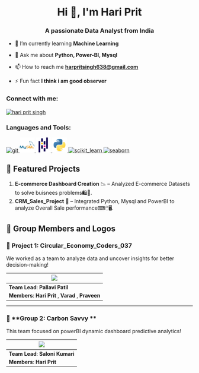 <h1 align="center">Hi 👋, I'm Hari Prit</h1>
<h3 align="center">A passionate Data Analyst from India</h3>

- 🌱 I’m currently learning **Machine Learning**

- 💬 Ask me about **Python, Power-BI, Mysql**

- 📫 How to reach me **harpritsingh638@gmail.com**

- ⚡ Fun fact **I think i am good observer**

<h3 align="left">Connect with me:</h3>
<p align="left">
<a href="https://linkedin.com/in/hari prit singh" target="blank"><img align="center" src="https://raw.githubusercontent.com/rahuldkjain/github-profile-readme-generator/master/src/images/icons/Social/linked-in-alt.svg" alt="hari prit singh" height="30" width="40" /></a>
</p>

<h3 align="left">Languages and Tools:</h3>

<p align="left"> <a href="https://git-scm.com/" target="_blank" rel="noreferrer"> <img src="https://www.vectorlogo.zone/logos/git-scm/git-scm-icon.svg" alt="git" width="40" height="40"/> </a> <a href="https://www.mysql.com/" target="_blank" rel="noreferrer"> <img src="https://raw.githubusercontent.com/devicons/devicon/master/icons/mysql/mysql-original-wordmark.svg" alt="mysql" width="40" height="40"/> </a> <a href="https://pandas.pydata.org/" target="_blank" rel="noreferrer"> <img src="https://raw.githubusercontent.com/devicons/devicon/2ae2a900d2f041da66e950e4d48052658d850630/icons/pandas/pandas-original.svg" alt="pandas" width="40" height="40"/> </a> <a href="https://www.python.org" target="_blank" rel="noreferrer"> <img src="https://raw.githubusercontent.com/devicons/devicon/master/icons/python/python-original.svg" alt="python" width="40" height="40"/> </a> <a href="https://scikit-learn.org/" target="_blank" rel="noreferrer"> <img src="https://upload.wikimedia.org/wikipedia/commons/0/05/Scikit_learn_logo_small.svg" alt="scikit_learn" width="40" height="40"/> </a> <a href="https://seaborn.pydata.org/" target="_blank" rel="noreferrer"> <img src="https://seaborn.pydata.org/_images/logo-mark-lightbg.svg" alt="seaborn" width="40" height="40"/> </a> </p>

##

## 📁 Featured Projects
1. **E-commerce Dashboard Creation** 📉 – Analyzed E-commerce Datasets to solve buisnees problems🛍️🛒.
2. **CRM_Sales_Project** 🚨 –  Integrated Python, Mysql and PowerBI to analyze Overall Sale performance⌨🖱️🖥️.

## 👥 Group Members and Logos

### 🚀 **Project 1: Circular_Economy_Coders_037**
We worked as a team to analyze data and uncover insights for better decision-making!

| <img src="https://github.com/hariprit638/Circular_Economy_Coders_037/blob/main/EcomDash_Logo.png" width="200"/> |
|------------------------------------|
| **Team Lead**: **Pallavi Patil**|
| **Members**: **Hari Prit** , **Varad** , **Praveen**  |

---

### 🚀 **Group 2: Carbon Savvy **
This team focused on powerBI dynamic dashboard predictive analytics!

| <img src="https://github.com/hariprit638/CRM_Sales_Project/blob/main/Logo.webp" width="200"/> |
|------------------------------------|
| **Team Lead**: **Saloni Kumari**        |
| **Members**: **Hari Prit** |




##






